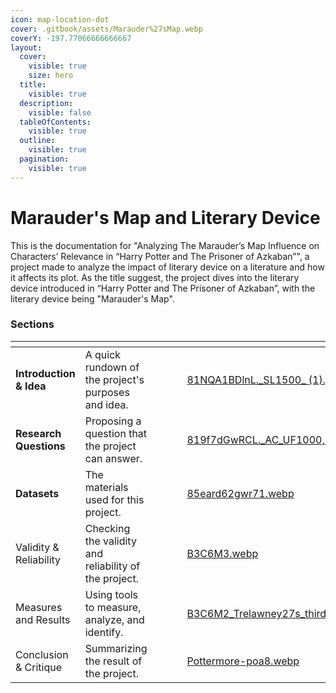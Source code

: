 ```yaml
---
icon: map-location-dot
cover: .gitbook/assets/Marauder%27sMap.webp
coverY: -197.77066666666667
layout:
  cover:
    visible: true
    size: hero
  title:
    visible: true
  description:
    visible: false
  tableOfContents:
    visible: true
  outline:
    visible: true
  pagination:
    visible: true
---
```


# Marauder's Map and Literary Device

This is the documentation for "Analyzing The Marauder’s Map Influence on Characters’ Relevance in “Harry Potter and The Prisoner of Azkaban”", a project made to analyze the impact of literary device on a literature and how it affects its plot. As the title suggest, the project dives into the literary device introduced in “Harry Potter and The Prisoner of Azkaban”, with the literary device being "Marauder's Map".

### Sections

<table data-view="cards"><thead><tr><th></th><th></th><th data-type="content-ref"></th><th data-type="content-ref"></th><th data-type="content-ref"></th><th data-hidden data-card-cover data-type="files"></th><th data-hidden></th><th data-hidden data-card-target data-type="content-ref"></th></tr></thead><tbody><tr><td><strong>Introduction &#x26; Idea</strong></td><td>A quick rundown of the project's purposes and idea.</td><td></td><td></td><td></td><td><a href=".gitbook/assets/81NQA1BDlnL._SL1500_ (1).jpg">81NQA1BDlnL._SL1500_ (1).jpg</a></td><td></td><td><a href="sections/introduction-and-idea.md">introduction-and-idea.md</a></td></tr><tr><td><strong>Research Questions</strong></td><td>Proposing a question that the project can answer.</td><td></td><td></td><td></td><td><a href=".gitbook/assets/819f7dGwRCL._AC_UF1000,1000_QL80_.jpg">819f7dGwRCL._AC_UF1000,1000_QL80_.jpg</a></td><td></td><td><a href="sections/research-questions.md">research-questions.md</a></td></tr><tr><td><strong>Datasets</strong></td><td>The materials used for this project.</td><td></td><td></td><td></td><td><a href=".gitbook/assets/85eard62gwr71.webp">85eard62gwr71.webp</a></td><td></td><td><a href="sections/datasets.md">datasets.md</a></td></tr><tr><td>Validity &#x26; Reliability</td><td>Checking the validity and reliability of the project.</td><td></td><td></td><td></td><td><a href=".gitbook/assets/B3C6M3.webp">B3C6M3.webp</a></td><td></td><td><a href="sections/validity-and-reliability.md">validity-and-reliability.md</a></td></tr><tr><td>Measures and Results</td><td>Using tools to measure, analyze, and identify.</td><td></td><td></td><td></td><td><a href=".gitbook/assets/B3C6M2_Trelawney27s_third_year.webp">B3C6M2_Trelawney27s_third_year.webp</a></td><td></td><td><a href="sections/measures-and-results.md">measures-and-results.md</a></td></tr><tr><td>Conclusion &#x26; Critique</td><td>Summarizing the result of the project.</td><td></td><td></td><td></td><td><a href=".gitbook/assets/Pottermore-poa8.webp">Pottermore-poa8.webp</a></td><td></td><td><a href="sections/conclusion-and-critique.md">conclusion-and-critique.md</a></td></tr></tbody></table>
